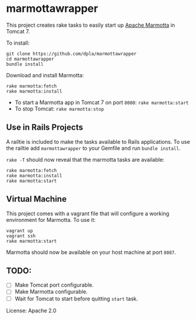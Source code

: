 marmottawrapper
===============

This project creates rake tasks to easily start up [Apache Marmotta](http://marmotta.apache.org/) in Tomcat 7.

To install:

    git clone https://github.com/dpla/marmottawrapper
    cd marmottawrapper
    bundle install

Download and install Marmotta:

    rake marmotta:fetch
	rake marmotta:install

* To start a Marmotta app in Tomcat 7 on port `8080`: `rake marmotta:start`
* To stop Tomcat: `rake marmotta:stop`

Use in Rails Projects
----------------------

A railtie is included to make the tasks available to Rails applications. To use
the railtie add `marmottawrapper` to your Gemfile and run `bundle install`.

`rake -T` should now reveal that the marmotta tasks are available:

    rake marmotta:fetch
	rake marmotta:install
	rake marmotta:start

Virtual Machine
---------------
This project comes with a vagrant file that will configure a working environment
for Marmotta. To use it:

    vagrant up
    vagrant ssh
	rake marmotta:start

Marmotta should now be available on your host machine at port `8087`.

TODO:
-----
* [ ] Make Tomcat port configurable.
* [ ] Make Marmotta configurable.
* [ ] Wait for Tomcat to start before quitting `start` task.

License: Apache 2.0
